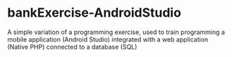 # bankExercise-AndroidStudio
A simple variation of a programming exercise, used to train programming a mobile application (Android Studio) integrated with a web application (Native PHP) connected to a database (SQL)
